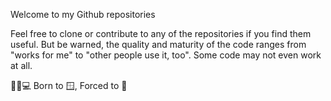 Welcome to my Github repositories

Feel free to clone or contribute to any of the repositories if you find them useful. 
But be warned, the quality and maturity of the code ranges from "works for me" to "other people use it, too". 
Some code may not even work at all.

🧑🏼💻 Born to 🪟, Forced to 🐧 
